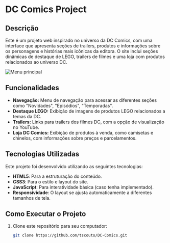 # DC Comics Project

## Descrição

Este é um projeto web inspirado no universo da DC Comics, com uma interface que apresenta seções de trailers, produtos e informações sobre os personagens e histórias mais icônicas da editora. O site inclui seções dinâmicas de destaque de LEGO, trailers de filmes e uma loja com produtos relacionados ao universo DC.

![Menu principal ](https://github.com/user-attachments/assets/0f586f4a-2c00-4914-80cf-11600ef6821c)


## Funcionalidades

- **Navegação:** Menu de navegação para acessar as diferentes seções como "Novidades", "Episódios", "Temporadas".
- **Destaque LEGO:** Exibição de imagens de produtos LEGO relacionados a temas da DC.
- **Trailers:** Links para trailers dos filmes DC, com a opção de visualização no YouTube.
- **Loja DC Comics:** Exibição de produtos à venda, como camisetas e chinelos, com informações sobre preços e parcelamentos.

## Tecnologias Utilizadas

Este projeto foi desenvolvido utilizando as seguintes tecnologias:

- **HTML5**: Para a estruturação do conteúdo.
- **CSS3**: Para o estilo e layout do site.
- **JavaScript**: Para interatividade básica (caso tenha implementado).
- **Responsividade**: O layout se ajusta automaticamente a diferentes tamanhos de tela.

## Como Executar o Projeto

1. Clone este repositório para seu computador:
   ```bash
   git clone https://github.com/tscouto/DC-Comics.git
